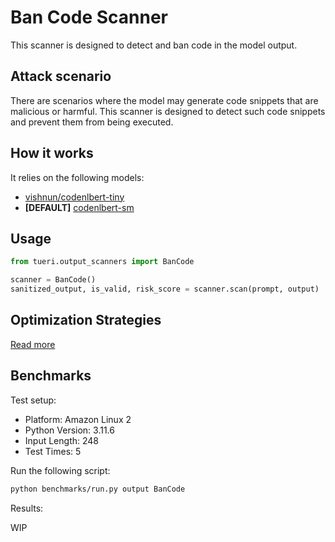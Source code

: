 # Ban Code Scanner

This scanner is designed to detect and ban code in the model output.

## Attack scenario

There are scenarios where the model may generate code snippets that are malicious or harmful.
This scanner is designed to detect such code snippets and prevent them from being executed.

## How it works

It relies on the following models:

- [vishnun/codenlbert-tiny](https://huggingface.co/vishnun/codenlbert-tiny)
- **[DEFAULT]** [codenlbert-sm](https://huggingface.co/vishnun/codenlbert-sm)

## Usage

```python
from tueri.output_scanners import BanCode

scanner = BanCode()
sanitized_output, is_valid, risk_score = scanner.scan(prompt, output)
```

## Optimization Strategies

[Read more](../tutorials/optimization.md)

## Benchmarks

Test setup:

- Platform: Amazon Linux 2
- Python Version: 3.11.6
- Input Length: 248
- Test Times: 5

Run the following script:

```sh
python benchmarks/run.py output BanCode
```

Results:

WIP
